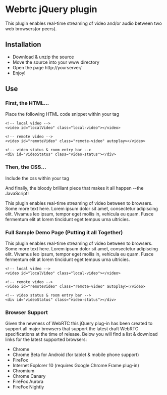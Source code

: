 # Webrtc jQuery plugin

This plugin enables real-time streaming of video and/or audio between two web browsers(or peers).

## Installation

- Download & unzip the source
- Move the source into your www directory
- Open the page http://yourserver/
- Enjoy!

## Use

### First, the HTML...

Place the following HTML code snippet within your <body> tag

<!-- main container -->
<div id="mainContainer" class="main-container">

    <!-- local video -->
    <video id="localVideo" class="local-video"></video>

    <!-- remote video -->
    <video id="remoteVideo" class="remote-video" autoplay></video>

    <!-- video status & room entry bar -->
    <div id="videoStatus" class="video-status"></div>

</div>

### Then, the CSS...

Include the css within your <head> tag

<link rel="stylesheet" href="css/fts-webrtc-styles.css">
And finally, the bloody brilliant piece that makes it all happen --the JavaScript!

This plugin enables real-time streaming of video between to browsers. Some more text here. Lorem ipsum dolor sit amet, consectetur adipiscing elit. Vivamus leo ipsum, tempor eget mollis in, vehicula eu quam. Fusce fermentum elit at lorem tincidunt eget tempus urna ultricies.

<!-- JavaScript Ressources -->
<script src="http://ajax.googleapis.com/ajax/libs/jquery/1.9.1/jquery.min.js"></script>
<script src="js/jquery.fresh-tilled-soil-webrtc.js"></script>

<!-- Plugin Initialization -->
<script type="text/javascript">
    $(function() {
        $('#mainContainer').createVideoChat();
    });
</script>

### Full Sample Demo Page (Putting it all Together)

This plugin enables real-time streaming of video between to browsers. Some more text here. Lorem ipsum dolor sit amet, consectetur adipiscing elit. Vivamus leo ipsum, tempor eget mollis in, vehicula eu quam. Fusce fermentum elit at lorem tincidunt eget tempus urna ultricies.

<!DOCTYPE html>
<html>
<head>
<meta charset="UTF-8">
<title>Fresh Tilled Soil Video Conference | WebRTC jQuery Plug-in Demo</title>

<!-- Stylesheet Resources -->
<link rel="stylesheet" href="css/fts-webrtc-styles.css">

</head>
<body>

<!-- main container -->
<div id="mainContainer" class="main-container">

    <!-- local video -->
    <video id="localVideo" class="local-video"></video>

    <!-- remote video -->
    <video id="remoteVideo" class="remote-video" autoplay></video>

    <!-- video status & room entry bar -->
    <div id="videoStatus" class="video-status"></div>

</div>

<!-- JavaScript Ressources -->
<script src="http://ajax.googleapis.com/ajax/libs/jquery/1.9.1/jquery.min.js"></script>
<script src="js/jquery.fresh-tilled-soil-webrtc.js"></script>

<!-- Plugin Initialization -->
<script type="text/javascript">
    $(function() {
        $('#mainContainer').createVideoChat();
    });
</script>

</body>
</html>

### Browser Support

Given the newness of WebRTC this jQuery plug-in has been created to support all major browsers that support the latest draft WebRTC specifications at the time of release. Below you will find a list & download links for the latest supported browsers:

- Chrome
- Chrome Beta for Android (for tablet & mobile phone support)
- FireFox
- Internet Explorer 10 (requires Google Chrome Frame plug-in)
- Chromium
- Chrome Canary
- FireFox Aurora
- FireFox Nightly